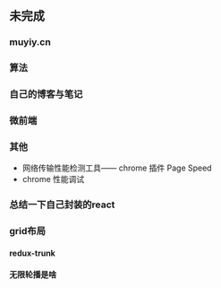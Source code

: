 ## 未完成

### muyiy.cn

### 算法

### 自己的博客与笔记

### 微前端

### 其他
- 网络传输性能检测工具—— chrome 插件 Page Speed
- chrome 性能调试

### 总结一下自己封装的react

### grid布局

#### redux-trunk

#### 无限轮播是啥
